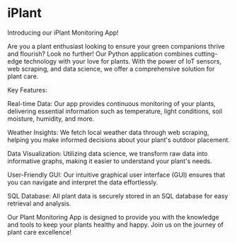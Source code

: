 # iPlant


Introducing our iPlant Monitoring App!

Are you a plant enthusiast looking to ensure your green companions thrive and flourish? Look no further! Our Python application combines cutting-edge technology with your love for plants. With the power of IoT sensors, web scraping, and data science, we offer a comprehensive solution for plant care.

Key Features:

Real-time Data: Our app provides continuous monitoring of your plants, delivering essential information such as temperature, light conditions, soil moisture, humidity, and more.

Weather Insights: We fetch local weather data through web scraping, helping you make informed decisions about your plant's outdoor placement.

Data Visualization: Utilizing data science, we transform raw data into informative graphs, making it easier to understand your plant's needs.

User-Friendly GUI: Our intuitive graphical user interface (GUI) ensures that you can navigate and interpret the data effortlessly.

SQL Database: All plant data is securely stored in an SQL database for easy retrieval and analysis.

Our Plant Monitoring App is designed to provide you with the knowledge and tools to keep your plants healthy and happy. Join us on the journey of plant care excellence!
